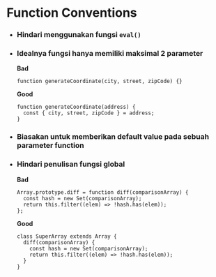 # Function Conventions

- ### Hindari menggunakan fungsi `eval()`
- ### Idealnya fungsi hanya memiliki maksimal 2 parameter

  **Bad**

  ```
  function generateCoordinate(city, street, zipCode) {}
  ```

  **Good**

  ```
  function generateCoordinate(address) {
    const { city, street, zipCode } = address;
  }
  ```

- ### Biasakan untuk memberikan default value pada sebuah parameter function
- ### Hindari penulisan fungsi global

  **Bad**

  ```
  Array.prototype.diff = function diff(comparisonArray) {
    const hash = new Set(comparisonArray);
    return this.filter((elem) => !hash.has(elem));
  };
  ```

  **Good**

  ```
  class SuperArray extends Array {
    diff(comparisonArray) {
      const hash = new Set(comparisonArray);
      return this.filter((elem) => !hash.has(elem));
    }
  }
  ```
